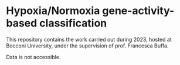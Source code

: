 # Hypoxia/Normoxia gene-activity-based classification
This repository contains the work carried out during 2023, hosted at Bocconi University, under the supervision of prof. Francesca Buffa.

Data is not accessible.
